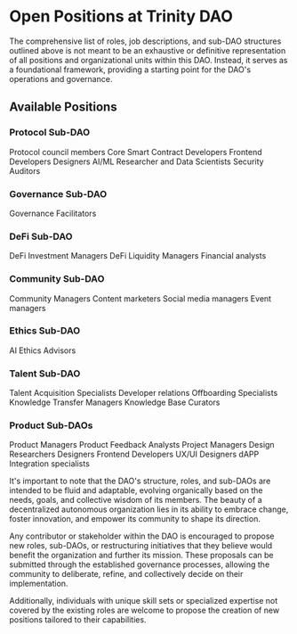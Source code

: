 # Open Positions at Trinity DAO

The comprehensive list of roles, job descriptions, and sub-DAO structures outlined above is not meant to be an exhaustive or definitive representation of all positions and organizational units within this DAO. Instead, it serves as a foundational framework, providing a starting point for the DAO's operations and governance.

## Available Positions

### Protocol Sub-DAO
Protocol council members
Core Smart Contract Developers
Frontend Developers
Designers
AI/ML Researcher and Data Scientists
Security Auditors

### Governance Sub-DAO
Governance Facilitators

### DeFi Sub-DAO
DeFi Investment Managers
DeFi Liquidity Managers
Financial analysts

### Community Sub-DAO
Community Managers
Content marketers
Social media managers
Event managers

### Ethics Sub-DAO
AI Ethics Advisors

### Talent Sub-DAO
Talent Acquisition Specialists
Developer relations
Offboarding Specialists
Knowledge Transfer Managers
Knowledge Base Curators

### Product Sub-DAOs
Product Managers
Product Feedback Analysts
Project Managers
Design Researchers
Designers
Frontend Developers
UX/UI Designers
dAPP Integration specialists

It's important to note that the DAO's structure, roles, and sub-DAOs are intended to be fluid and adaptable, evolving organically based on the needs, goals, and collective wisdom of its members. The beauty of a decentralized autonomous organization lies in its ability to embrace change, foster innovation, and empower its community to shape its direction.

Any contributor or stakeholder within the DAO is encouraged to propose new roles, sub-DAOs, or restructuring initiatives that they believe would benefit the organization and further its mission. These proposals can be submitted through the established governance processes, allowing the community to deliberate, refine, and collectively decide on their implementation.

Additionally, individuals with unique skill sets or specialized expertise not covered by the existing roles are welcome to propose the creation of new positions tailored to their capabilities. 


